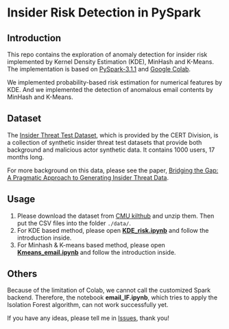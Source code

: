 # Insider Risk Detection in PySpark

## Introduction 

This repo contains the exploration of anomaly detection for insider risk implemented by Kernel Density Estimation (KDE), MinHash and K-Means. The implementation is based on [PySpark-3.1.1](https://spark.apache.org/docs/latest/api/python/index.html) and [Google Colab](https://colab.research.google.com/notebooks/intro.ipynb).

We implemented probability-based risk estimation for numerical features by KDE. And we implemented the detection of anomalous email contents by MinHash and K-Means.

## Dataset

The [Insider Threat Test Dataset](https://resources.sei.cmu.edu/library/asset-view.cfm?assetid=508099), which is provided by the CERT Division, is a collection of synthetic insider threat test datasets that provide both background and malicious actor synthetic data. It contains 1000 users, 17 months long.

For more background on this data, please see the paper, [Bridging the Gap: A Pragmatic Approach to Generating Insider Threat Data](https://ieeexplore.ieee.org/document/6565236). 

## Usage

1. Please download the dataset from [CMU kilthub](https://kilthub.cmu.edu/articles/dataset/Insider_Threat_Test_Dataset/12841247/1) and unzip them. Then put the CSV files into the folder `./data/`.
2. For KDE based method, please open [**KDE_risk.ipynb**](https://github.com/waittim/Insider-Risk-in-PySpark/blob/main/KDE_risk.ipynb) and follow the introduction inside.
3. For Minhash & K-means based method, please open [**Kmeans_email.ipynb**](https://github.com/waittim/Insider-Risk-in-PySpark/blob/main/Kmeans_email.ipynb) and follow the introduction inside.

## Others

Because of the limitation of Colab, we cannot call the customized Spark backend. Therefore, the notebook **email_IF.ipynb**, which tries to apply the Isolation Forest algorithm, can not work successfully yet. 

If you have any ideas, please tell me in [Issues](https://github.com/waittim/Insider-Risk-in-PySpark/issues), thank you!
